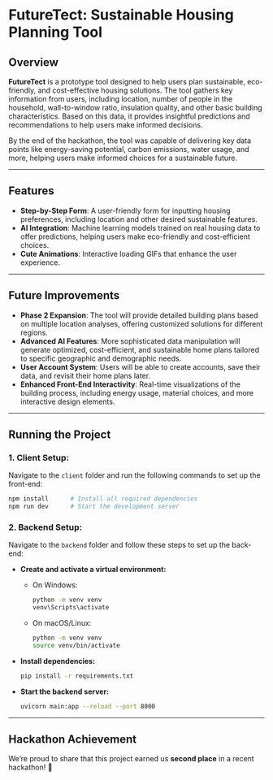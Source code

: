 # FutureTect: Sustainable Housing Planning Tool

## Overview

**FutureTect** is a prototype tool designed to help users plan sustainable, eco-friendly, and cost-effective housing solutions. The tool gathers key information from users, including location, number of people in the household, wall-to-window ratio, insulation quality, and other basic building characteristics. Based on this data, it provides insightful predictions and recommendations to help users make informed decisions.

By the end of the hackathon, the tool was capable of delivering key data points like energy-saving potential, carbon emissions, water usage, and more, helping users make informed choices for a sustainable future. 

---

## Features

- **Step-by-Step Form**: A user-friendly form for inputting housing preferences, including location and other desired sustainable features.
- **AI Integration**: Machine learning models trained on real housing data to offer predictions, helping users make eco-friendly and cost-efficient choices.
- **Cute Animations**: Interactive loading GIFs that enhance the user experience.

---

## Future Improvements

- **Phase 2 Expansion**: The tool will provide detailed building plans based on multiple location analyses, offering customized solutions for different regions.
- **Advanced AI Features**: More sophisticated data manipulation will generate optimized, cost-efficient, and sustainable home plans tailored to specific geographic and demographic needs.
- **User Account System**: Users will be able to create accounts, save their data, and revisit their home plans later.
- **Enhanced Front-End Interactivity**: Real-time visualizations of the building process, including energy usage, material choices, and more interactive design elements.

---

## Running the Project

### 1. **Client Setup:**

Navigate to the `client` folder and run the following commands to set up the front-end:

```bash
npm install      # Install all required dependencies
npm run dev      # Start the development server
```

### 2. **Backend Setup:**

Navigate to the `backend` folder and follow these steps to set up the back-end:

- **Create and activate a virtual environment:**
  - On Windows:
    ```bash
    python -m venv venv
    venv\Scripts\activate
    ```
  - On macOS/Linux:
    ```bash
    python -m venv venv
    source venv/bin/activate
    ```

- **Install dependencies:**
  ```bash
  pip install -r requirements.txt
  ```

- **Start the backend server:**
  ```bash
  uvicorn main:app --reload --port 8000
  ```

---

## Hackathon Achievement

We’re proud to share that this project earned us **second place** in a recent hackathon! 🎉
